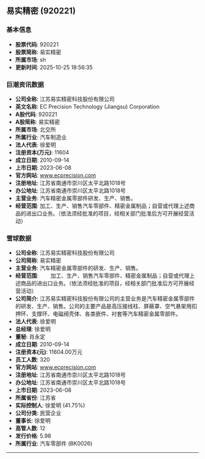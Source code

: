 ## 易实精密 (920221)

### 基本信息

- **股票代码**: 920221
- **股票简称**: 易实精密
- **所属市场**: sh
- **更新时间**: 2025-10-25 18:56:35

### 巨潮资讯数据

- **公司全称**: 江苏易实精密科技股份有限公司
- **英文名称**: EC Precision Technology (Jiangsu) Corporation
- **A股代码**: 920221
- **A股简称**: 易实精密
- **所属市场**: 北交所
- **所属行业**: 汽车制造业
- **法人代表**: 徐爱明
- **注册资本(万元)**: 11604
- **成立日期**: 2010-09-14
- **上市日期**: 2023-06-08
- **官方网站**: www.ecprecision.com
- **注册地址**: 江苏省南通市崇川区太平北路1018号
- **办公地址**: 江苏省南通市崇川区太平北路1018号
- **主营业务**: 汽车精密金属零部件研发、生产、销售。
- **经营范围**: 加工、生产、销售汽车零部件、精密金属制品；自营或代理上述商品的进出口业务。（依法须经批准的项目，经相关部门批准后方可开展经营活动）

### 雪球数据

- **公司全称**: 江苏易实精密科技股份有限公司
- **公司简称**: 易实精密
- **主营业务**: 汽车精密金属零部件的研发、生产、销售。
- **经营范围**: 　　加工、生产、销售汽车零部件、精密金属制品；自营或代理上述商品的进出口业务。（依法须经批准的项目，经相关部门批准后方可开展经营活动）
- **公司简介**: 江苏易实精密科技股份有限公司的主营业务是汽车精密金属零部件的研发、生产、销售。公司的主要产品是高压接线柱、屏蔽罩、空气悬架用扣押环、支撑环、电磁阀壳体、各类嵌件、衬套等汽车精密金属零部件。
- **法人代表**: 徐爱明
- **总经理**: 徐爱明
- **董秘**: 肖永定
- **成立日期**: 2010-09-14
- **注册资本(元)**: 11604.00万元
- **员工人数**: 320
- **官方网站**: www.ecprecision.com
- **注册地址**: 江苏省南通市崇川区太平北路1018号
- **办公地址**: 江苏省南通市崇川区太平北路1018号
- **上市日期**: 2023-06-08
- **所属省份**: 江苏省
- **实际控制人**: 徐爱明 (41.75%)
- **公司分类**: 民营企业
- **董事长**: 徐爱明
- **高管人数**: 12
- **发行价格**: 5.98
- **所属行业**: 汽车零部件 (BK0026)

---
